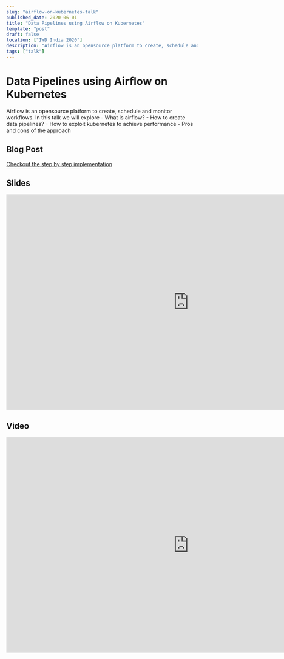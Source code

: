 ```yaml
---
slug: "airflow-on-kubernetes-talk"
published_date: 2020-06-01
title: "Data Pipelines using Airflow on Kubernetes"
template: "post"
draft: false
location: ["IWD India 2020"]
description: "Airflow is an opensource platform to create, schedule and monitor workflows. In this talk we will explore - What is airflow? - How to create data pipelines? - How to exploit kubernetes to achieve performance - Pros and cons of the approach"
tags: ["talk"]
---
```


# Data Pipelines using Airflow on Kubernetes

Airflow is an opensource platform to create, schedule and monitor workflows. In this talk we will explore - What is airflow? - How to create data pipelines? - How to exploit kubernetes to achieve performance - Pros and cons of the approach

## Blog Post

[Checkout the step by step implementation](/blog/deploying-airflow-on-kubernetes) 

## Slides

<iframe src="https://docs.google.com/presentation/d/e/2PACX-1vQWueQJmyUtxhpv8t_jznZPQ8Y9of3R5YqTSMvrr3x-IXcuAk6BNXh4OHmy0gYS7JjqeGbALpDs-eKY/embed?start=false&loop=false&delayms=3000" frameborder="0" width="960" height="569" allowfullscreen="true" mozallowfullscreen="true" webkitallowfullscreen="true"></iframe>

## Video

<iframe src="https://www.youtube.com/embed/4VBHUB5jLnk" frameborder="0" width="960" height="569" allowfullscreen="true" mozallowfullscreen="true" webkitallowfullscreen="true"></iframe>









